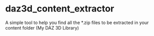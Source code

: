 # daz3d_content_extractor
A simple tool to help you find all the *.zip files to be extracted in your content folder (My DAZ 3D Library)
